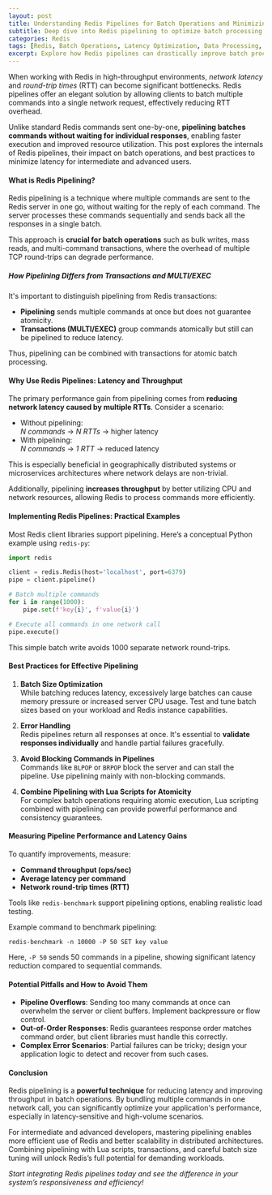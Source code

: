 ```yaml
---
layout: post
title: Understanding Redis Pipelines for Batch Operations and Minimizing Latency
subtitle: Deep dive into Redis pipelining to optimize batch processing and reduce network delays
categories: Redis
tags: [Redis, Batch Operations, Latency Optimization, Data Processing, Performance Tuning, NoSQL, Caching]
excerpt: Explore how Redis pipelines can drastically improve batch processing efficiency and minimize latency in high-performance applications. Learn best practices and technical insights for intermediate and advanced users.
---
```

When working with Redis in high-throughput environments, *network latency* and *round-trip times* (RTT) can become significant bottlenecks. Redis pipelines offer an elegant solution by allowing clients to batch multiple commands into a single network request, effectively reducing RTT overhead.

Unlike standard Redis commands sent one-by-one, **pipelining batches commands without waiting for individual responses**, enabling faster execution and improved resource utilization. This post explores the internals of Redis pipelines, their impact on batch operations, and best practices to minimize latency for intermediate and advanced users.

#### What is Redis Pipelining?

Redis pipelining is a technique where multiple commands are sent to the Redis server in one go, without waiting for the reply of each command. The server processes these commands sequentially and sends back all the responses in a single batch.

This approach is **crucial for batch operations** such as bulk writes, mass reads, and multi-command transactions, where the overhead of multiple TCP round-trips can degrade performance.

##### How Pipelining Differs from Transactions and MULTI/EXEC

It's important to distinguish pipelining from Redis transactions:

- **Pipelining** sends multiple commands at once but does not guarantee atomicity.
- **Transactions (MULTI/EXEC)** group commands atomically but still can be pipelined to reduce latency.

Thus, pipelining can be combined with transactions for atomic batch processing.

#### Why Use Redis Pipelines: Latency and Throughput

The primary performance gain from pipelining comes from **reducing network latency caused by multiple RTTs**. Consider a scenario:

- Without pipelining:  
  *N commands* → *N RTTs* → higher latency  
- With pipelining:  
  *N commands* → *1 RTT* → reduced latency

This is especially beneficial in geographically distributed systems or microservices architectures where network delays are non-trivial.

Additionally, pipelining **increases throughput** by better utilizing CPU and network resources, allowing Redis to process commands more efficiently.

#### Implementing Redis Pipelines: Practical Examples

Most Redis client libraries support pipelining. Here’s a conceptual Python example using `redis-py`:

```python
import redis

client = redis.Redis(host='localhost', port=6379)
pipe = client.pipeline()

# Batch multiple commands
for i in range(1000):
    pipe.set(f'key{i}', f'value{i}')

# Execute all commands in one network call
pipe.execute()
```

This simple batch write avoids 1000 separate network round-trips.

#### Best Practices for Effective Pipelining

1. **Batch Size Optimization**  
   While batching reduces latency, excessively large batches can cause memory pressure or increased server CPU usage. Test and tune batch sizes based on your workload and Redis instance capabilities.

2. **Error Handling**  
   Redis pipelines return all responses at once. It's essential to **validate responses individually** and handle partial failures gracefully.

3. **Avoid Blocking Commands in Pipelines**  
   Commands like `BLPOP` or `BRPOP` block the server and can stall the pipeline. Use pipelining mainly with non-blocking commands.

4. **Combine Pipelining with Lua Scripts for Atomicity**  
   For complex batch operations requiring atomic execution, Lua scripting combined with pipelining can provide powerful performance and consistency guarantees.

#### Measuring Pipeline Performance and Latency Gains

To quantify improvements, measure:

- **Command throughput (ops/sec)**
- **Average latency per command**
- **Network round-trip times (RTT)**

Tools like `redis-benchmark` support pipelining options, enabling realistic load testing.

Example command to benchmark pipelining:

```
redis-benchmark -n 10000 -P 50 SET key value
```

Here, `-P 50` sends 50 commands in a pipeline, showing significant latency reduction compared to sequential commands.

#### Potential Pitfalls and How to Avoid Them

- **Pipeline Overflows**: Sending too many commands at once can overwhelm the server or client buffers. Implement backpressure or flow control.
- **Out-of-Order Responses**: Redis guarantees response order matches command order, but client libraries must handle this correctly.
- **Complex Error Scenarios**: Partial failures can be tricky; design your application logic to detect and recover from such cases.

#### Conclusion

Redis pipelining is a **powerful technique** for reducing latency and improving throughput in batch operations. By bundling multiple commands in one network call, you can significantly optimize your application's performance, especially in latency-sensitive and high-volume scenarios.

For intermediate and advanced developers, mastering pipelining enables more efficient use of Redis and better scalability in distributed architectures. Combining pipelining with Lua scripts, transactions, and careful batch size tuning will unlock Redis’s full potential for demanding workloads.

*Start integrating Redis pipelines today and see the difference in your system’s responsiveness and efficiency!*
